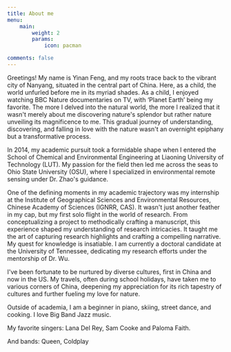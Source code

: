 ```yaml
---
title: About me
menu:
    main: 
        weight: 2
        params:
            icon: pacman

comments: false
---
```


Greetings! My name is Yinan Feng, and my roots trace back to the vibrant city of Nanyang, situated in the central part of China. Here, as a child, the world unfurled before me in its myriad shades. As a child, I enjoyed watching BBC Nature documentaries on TV, with ‘Planet Earth’ being my favorite. The more I delved into the natural world, the more I realized that it wasn't merely about me discovering nature's splendor but rather nature unveiling its magnificence to me. This gradual journey of understanding, discovering, and falling in love with the nature wasn't an overnight epiphany but a transformative process.

In 2014, my academic pursuit took a formidable shape when I entered the School of Chemical and Environmental Engineering at Liaoning University of Technology (LUT). My passion for the field then led me across the seas to Ohio State University (OSU), where I specialized in environmental remote sensing under Dr. Zhao's guidance.

One of the defining moments in my academic trajectory was my internship at the Institute of Geographical Sciences and Environmental Resources, Chinese Academy of Sciences (IGNRR, CAS). It wasn't just another feather in my cap, but my first solo flight in the world of research. From conceptualizing a project to methodically crafting a manuscript, this experience shaped my understanding of research intricacies. It taught me the art of capturing research highlights and crafting a compelling narrative. My quest for knowledge is insatiable. I am currently a doctoral candidate at the University of Tennessee, dedicating my research efforts under the mentorship of Dr. Wu.

I've been fortunate to be nurtured by diverse cultures, first in China and now in the US. My travels, often during school holidays, have taken me to various corners of China, deepening my appreciation for its rich tapestry of cultures and further fueling my love for nature.

Outside of academia, I am a beginner in piano, skiing, street dance, and cooking. I love Big Band Jazz music.

My favorite  singers: Lana Del Rey, Sam Cooke and Paloma Faith.

And bands: Queen, Coldplay